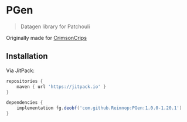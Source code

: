 # PGen

> Datagen library for Patchouli

Originally made for [CrimsonCrips](https://github.com/CrimsonCrips)

## Installation

Via JitPack:

```groovy
repositories {
    maven { url 'https://jitpack.io' }
}

dependencies {
    implementation fg.deobf('com.github.Reimnop:PGen:1.0.0-1.20.1')
}
```
